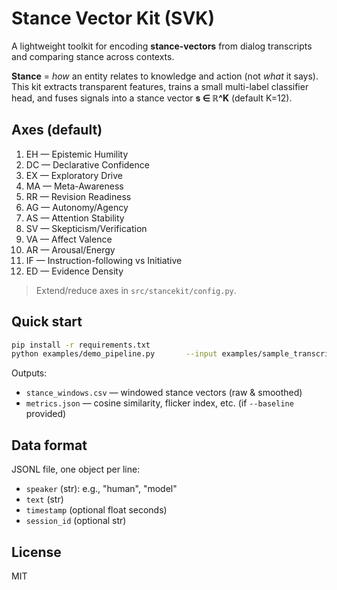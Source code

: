 
# Stance Vector Kit (SVK)

A lightweight toolkit for encoding **stance-vectors** from dialog transcripts and comparing stance across contexts.

**Stance** = *how* an entity relates to knowledge and action (not *what* it says).
This kit extracts transparent features, trains a small multi-label classifier head,
and fuses signals into a stance vector **s ∈ ℝ^K** (default K=12).

## Axes (default)
1. EH — Epistemic Humility
2. DC — Declarative Confidence
3. EX — Exploratory Drive
4. MA — Meta-Awareness
5. RR — Revision Readiness
6. AG — Autonomy/Agency
7. AS — Attention Stability
8. SV — Skepticism/Verification
9. VA — Affect Valence
10. AR — Arousal/Energy
11. IF — Instruction-following vs Initiative
12. ED — Evidence Density

> Extend/reduce axes in `src/stancekit/config.py`.

## Quick start

```bash
pip install -r requirements.txt
python examples/demo_pipeline.py       --input examples/sample_transcript.jsonl       --out_dir /tmp/svk_out
```

Outputs:
- `stance_windows.csv` — windowed stance vectors (raw & smoothed)
- `metrics.json` — cosine similarity, flicker index, etc. (if `--baseline` provided)

## Data format
JSONL file, one object per line:
- `speaker` (str): e.g., "human", "model"
- `text` (str)
- `timestamp` (optional float seconds)
- `session_id` (optional str)

## License
MIT
